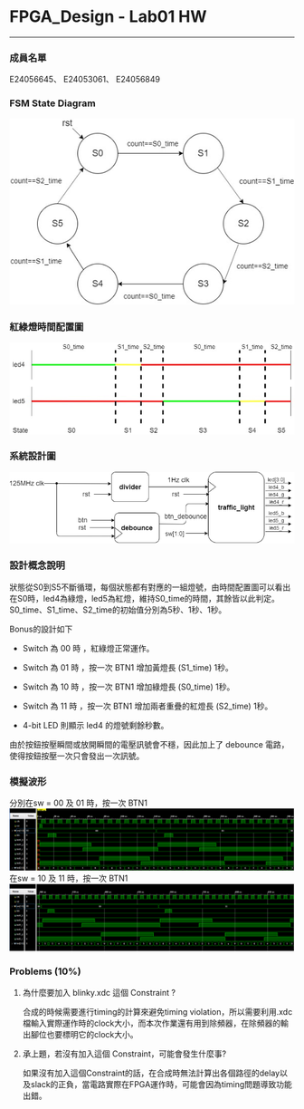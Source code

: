 
# FPGA_Design - Lab01 HW
---
### 成員名單
E24056645、 E24053061、 E24056849
### FSM State Diagram
![](assets/markdown-img-paste-20191004023955607.png)
### 紅綠燈時間配置圖
![](assets/markdown-img-paste-20191004023914746.png)
### 系統設計圖
![](assets/markdown-img-paste-2019100417011342.png)
### 設計概念說明
  狀態從S0到S5不斷循環，每個狀態都有對應的一組燈號，由時間配置圖可以看出在S0時，led4為綠燈，led5為紅燈，維持S0_time的時間，其餘皆以此判定。S0_time、S1_time、S2_time的初始值分別為5秒、1秒、1秒。

  Bonus的設計如下

* Switch 為 00 時 ，紅綠燈正常運作。

* Switch 為 01 時 ，按一次 BTN1 增加黃燈長 (S1_time) 1秒。

* Switch 為 10 時 ，按一次 BTN1 增加綠燈長 (S0_time) 1秒。

* Switch 為 11 時 ，按一次 BTN1 增加兩者重疊的紅燈長 (S2_time) 1秒。
* 4-bit LED 則顯示 led4 的燈號剩餘秒數。

由於按鈕按壓瞬間或放開瞬間的電壓訊號會不穩，因此加上了 debounce 電路，使得按鈕按壓一次只會發出一次訊號。
### 模擬波形
分別在sw = 00 及 01 時，按一次 BTN1
![](assets/markdown-img-paste-2019100419094623.png)
在sw = 10 及 11 時，按一次 BTN1
![](assets/markdown-img-paste-20191004190957111.png)
### Problems (10%)
1. 為什麼要加入 blinky.xdc 這個 Constraint ?

    合成的時候需要進行timing的計算來避免timing violation，所以需要利用.xdc檔輸入實際運作時的clock大小，而本次作業還有用到除頻器，在除頻器的輸出腳位也要標明它的clock大小。

2. 承上題，若沒有加入這個 Constraint，可能會發生什麼事?

    如果沒有加入這個Constraint的話，在合成時無法計算出各個路徑的delay以及slack的正負，當電路實際在FPGA運作時，可能會因為timing問題導致功能出錯。
